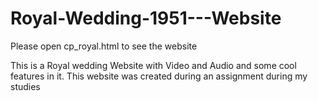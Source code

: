 # Royal-Wedding-1951---Website
Please open cp_royal.html to see the website

This is a Royal wedding Website with Video and Audio and some cool features in it. This website was created during an assignment during my studies
